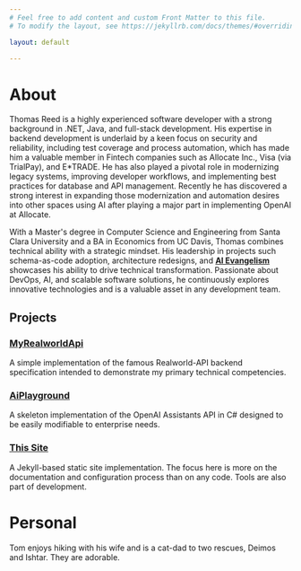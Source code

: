 ```yaml
---
# Feel free to add content and custom Front Matter to this file.
# To modify the layout, see https://jekyllrb.com/docs/themes/#overriding-theme-defaults

layout: default

---
```


# About
Thomas Reed is a highly experienced software developer with a strong background in .NET, Java, and full-stack development. His expertise in backend development is underlaid by a keen focus on security and reliability, including test coverage and process automation, which has made him a valuable member in Fintech companies such as Allocate Inc., Visa (via TrialPay), and E*TRADE. He has also played a pivotal role in modernizing legacy systems, improving developer workflows, and implementing best practices for database and API management. Recently he has discovered a strong interest in expanding those modernization and automation desires into other spaces using AI after playing a major part in implementing OpenAI at Allocate. 

With a Master's degree in Computer Science and Engineering from Santa Clara University and a BA in Economics from UC Davis, Thomas combines technical ability with a strategic mindset. His leadership in projects such schema-as-code adoption, architecture redesigns, and __[AI Evangelism](/blog/)__ showcases his ability to drive technical transformation. Passionate about DevOps, AI, and scalable software solutions, he continuously explores innovative technologies and is a valuable asset in any development team.

## Projects
### [MyRealworldApi](/MyRealworldAPI/)
A simple implementation of the famous Realworld-API backend specification intended to demonstrate my primary technical competencies. 

### [AiPlayground](/aiplayground/)
A skeleton implementation of the OpenAI Assistants API in C# designed to be easily modifiable to enterprise needs.

### [This Site](/thiswebsite/)
A Jekyll-based static site implementation. The focus here is more on the documentation and configuration process than on any code. Tools are also part of development.

# Personal 
Tom enjoys hiking with his wife and is a cat-dad to two rescues, Deimos and Ishtar. They are adorable.